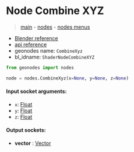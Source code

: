# Node Combine XYZ

> [main](../structure.md) - [nodes](nodes.md) - [nodes menus](nodes_menus.md)

- [Blender reference](https://docs.blender.org/manual/en/latest/modeling/geometry_nodes/vector/combine_xyz.html)
- [api reference](https://docs.blender.org/api/current/bpy.types.ShaderNodeCombineXYZ.html)
- geonodes name: `CombineXyz`
- bl_idname: `ShaderNodeCombineXYZ`

```python
from geonodes import nodes

node = nodes.CombineXyz(x=None, y=None, z=None)
```

#### Input socket arguments:

- `x`: [Float](Float.md)
- `y`: [Float](Float.md)
- `z`: [Float](Float.md)

#### Output sockets:

- **vector** : [Vector](Vector.md)

